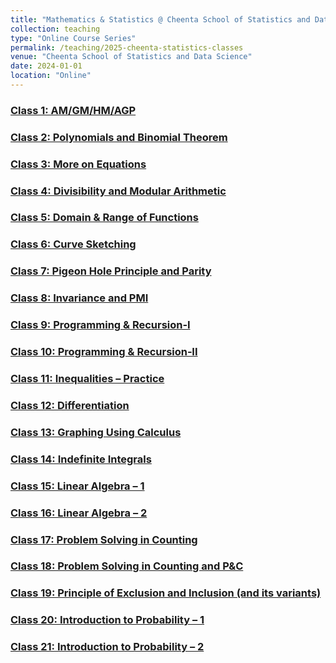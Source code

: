 ```yaml
---
title: "Mathematics & Statistics @ Cheenta School of Statistics and Data Science (2024-2025)"
collection: teaching
type: "Online Course Series"
permalink: /teaching/2025-cheenta-statistics-classes
venue: "Cheenta School of Statistics and Data Science"
date: 2024-01-01
location: "Online"
---
```



### [Class 1: AM/GM/HM/AGP](https://drive.google.com/file/d/1_YVODqoR0ZXaJ-ZkN7LapuB-nZQe9Ggf/view?usp=sharing)

### [Class 2: Polynomials and Binomial Theorem](https://drive.google.com/file/d/1mMhuUSeMHFFWojL7Kwy5_73uvGRC8rYq/view?usp=sharing)

### [Class 3: More on Equations](https://drive.google.com/file/d/CLASS3_ID/view?usp=sharing)

### [Class 4: Divisibility and Modular Arithmetic](https://drive.google.com/file/d/CLASS4_ID/view?usp=sharing)

### [Class 5: Domain & Range of Functions](https://drive.google.com/file/d/CLASS5_ID/view?usp=sharing)

### [Class 6: Curve Sketching](https://drive.google.com/file/d/CLASS6_ID/view?usp=sharing)

### [Class 7: Pigeon Hole Principle and Parity](https://drive.google.com/file/d/CLASS7_ID/view?usp=sharing)

### [Class 8: Invariance and PMI](https://drive.google.com/file/d/CLASS8_ID/view?usp=sharing)

### [Class 9: Programming & Recursion‐I](https://drive.google.com/file/d/CLASS9_ID/view?usp=sharing)

### [Class 10: Programming & Recursion‐II](https://drive.google.com/file/d/CLASS10_ID/view?usp=sharing)

### [Class 11: Inequalities – Practice](https://drive.google.com/file/d/CLASS11_ID/view?usp=sharing)

### [Class 12: Differentiation](https://drive.google.com/file/d/CLASS12_ID/view?usp=sharing)

### [Class 13: Graphing Using Calculus](https://drive.google.com/file/d/CLASS13_ID/view?usp=sharing)

### [Class 14: Indefinite Integrals](https://drive.google.com/file/d/CLASS14_ID/view?usp=sharing)

### [Class 15: Linear Algebra – 1](https://drive.google.com/file/d/CLASS15_ID/view?usp=sharing)

### [Class 16: Linear Algebra – 2](https://drive.google.com/file/d/CLASS16_ID/view?usp=sharing)

### [Class 17: Problem Solving in Counting](https://drive.google.com/file/d/CLASS17_ID/view?usp=sharing)

### [Class 18: Problem Solving in Counting and P&C](https://drive.google.com/file/d/CLASS18_ID/view?usp=sharing)

### [Class 19: Principle of Exclusion and Inclusion (and its variants)](https://drive.google.com/file/d/CLASS19_ID/view?usp=sharing)

### [Class 20: Introduction to Probability – 1](https://drive.google.com/file/d/CLASS20_ID/view?usp=sharing)

### [Class 21: Introduction to Probability – 2](https://drive.google.com/file/d/CLASS21_ID/view?usp=sharing)
